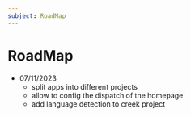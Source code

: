 ```yaml
---
subject: RoadMap
---
```

# RoadMap




- 07/11/2023
  - split apps into different projects
  - allow to config the dispatch of the homepage
  - add language detection to creek project